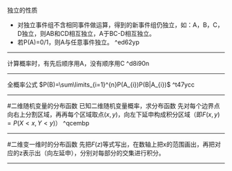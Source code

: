 独立的性质
* 对独立事件组不含相同事件做运算，得到的新事件组仍独立，如：A，B，C，D独立，则AB和CD相互独立，A于BC-D相互独立。
* 若P(A)=0/1，则A与任意事件独立。 ^ed62yp

---
计算概率时，有先后顺序用A，没有顺序用C ^d8i90n

---
全概率公式
$P(B)=\sum\limits_{i=1}^{n}P(A_{i})P(B|A_{i})$ ^t47ycc

---
#二维随机变量的分布函数 
已知二维随机变量概率，求分布函数
先对每个边界点向右上分割区域，再再每个区域取点$(x,y)$，向左下延申构成积分区域（即$F(x,y)=P(X<x,Y<y)$） ^qcembp

---
#二维变一维时的分布函数
先把$F(z)$等式写出，在数轴上把x的范围画出，再把对应的z表示出（向左延申），分别对每部分的交集进行积分。

---
